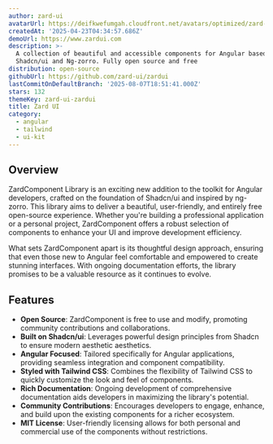 ```yaml
---
author: zard-ui
avatarUrl: https://deifkwefumgah.cloudfront.net/avatars/optimized/zard-ui-zardui-avatar-128.webp
createdAt: '2025-04-23T04:34:57.686Z'
demoUrl: https://www.zardui.com
description: >-
  A collection of beautiful and accessible components for Angular based in
  Shadcn/ui and Ng-zorro. Fully open source and free
distribution: open-source
githubUrl: https://github.com/zard-ui/zardui
lastCommitOnDefaultBranch: '2025-08-07T18:51:41.000Z'
stars: 132
themeKey: zard-ui-zardui
title: Zard UI
category:
  - angular
  - tailwind
  - ui-kit
---
```

## Overview
ZardComponent Library is an exciting new addition to the toolkit for Angular developers, crafted on the foundation of Shadcn/ui and inspired by ng-zorro. This library aims to deliver a beautiful, user-friendly, and entirely free open-source experience. Whether you're building a professional application or a personal project, ZardComponent offers a robust selection of components to enhance your UI and improve development efficiency.

What sets ZardComponent apart is its thoughtful design approach, ensuring that even those new to Angular feel comfortable and empowered to create stunning interfaces. With ongoing documentation efforts, the library promises to be a valuable resource as it continues to evolve.

## Features
- **Open Source**: ZardComponent is free to use and modify, promoting community contributions and collaborations.
- **Built on Shadcn/ui**: Leverages powerful design principles from Shadcn to ensure modern aesthetic aesthetics.
- **Angular Focused**: Tailored specifically for Angular applications, providing seamless integration and component compatibility.
- **Styled with Tailwind CSS**: Combines the flexibility of Tailwind CSS to quickly customize the look and feel of components.
- **Rich Documentation**: Ongoing development of comprehensive documentation aids developers in maximizing the library's potential.
- **Community Contributions**: Encourages developers to engage, enhance, and build upon the existing components for a richer ecosystem.
- **MIT License**: User-friendly licensing allows for both personal and commercial use of the components without restrictions.